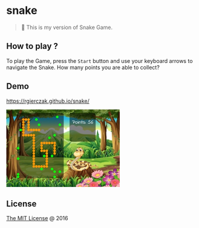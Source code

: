 # snake

> :snake: This is my version of Snake Game.

## How to play ?

To play the Game, press the `Start` button and use your keyboard arrows to navigate the Snake.
How many points you are able to collect?

## Demo

https://rgierczak.github.io/snake/

[![](./assets/screenshot.jpg)](https://rgierczak.github.io/snake/)

## License

[The MIT License](https://github.com/rgierczak/snake/blob/master/LICENSE) @ 2016
